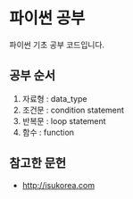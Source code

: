 # 파이썬 공부

파이썬 기초 공부 코드입니다.

## 공부 순서
1. 자료형 : data_type
2. 조건문 : condition statement
3. 반복문 : loop statement
4. 함수 : function


## 참고한 문헌
* http://isukorea.com